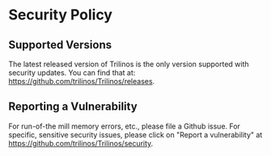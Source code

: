 # Security Policy

## Supported Versions

The latest released version of Trilinos is the only version supported with security updates.  You can find that at: https://github.com/trilinos/Trilinos/releases.

## Reporting a Vulnerability

For run-of-the mill memory errors, etc., please file a Github issue.  For specific, sensitive security issues, please click on "Report a vulnerability" at https://github.com/trilinos/Trilinos/security.
